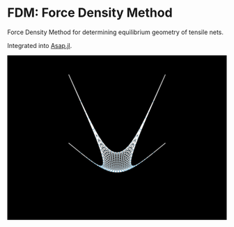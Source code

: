 # FDM: Force Density Method

Force Density Method for determining equilibrium geometry of tensile nets.

Integrated into [Asap.jl](https://github.com/keithjlee/Asap).

![network](utils/net.png)
